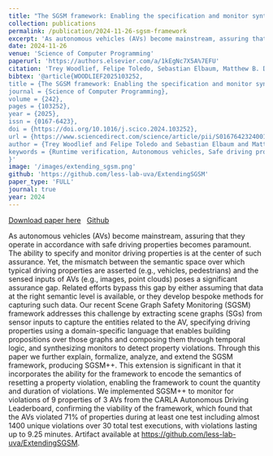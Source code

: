 ```yaml
---
title: "The SGSM framework: Enabling the specification and monitor synthesis of safe driving properties through scene graphs"
collection: publications
permalink: /publication/2024-11-26-sgsm-framework
excerpt: 'As autonomous vehicles (AVs) become mainstream, assuring that they operate in accordance with safe driving properties becomes paramount. The ability to specify and monitor driving properties is at the center of such assurance. Yet, the mismatch between the semantic space over which typical driving properties are asserted (e.g., vehicles, pedestrians) and the sensed inputs of AVs (e.g., images, point clouds) poses a significant assurance gap. Related efforts bypass this gap by either assuming that data at the right semantic level is available, or they develop bespoke methods for capturing such data. Our recent Scene Graph Safety Monitoring (SGSM) framework addresses this challenge by extracting scene graphs (SGs) from sensor inputs to capture the entities related to the AV, specifying driving properties using a domain-specific language that enables building propositions over those graphs and composing them through temporal logic, and synthesizing monitors to detect property violations. Through this paper we further explain, formalize, analyze, and extend the SGSM framework, producing SGSM++. This extension is significant in that it incorporates the ability for the framework to encode the semantics of resetting a property violation, enabling the framework to count the quantity and duration of violations. We implemented SGSM++ to monitor for violations of 9 properties of 3 AVs from the CARLA Autonomous Driving Leaderboard, confirming the viability of the framework, which found that the AVs violated 71% of properties during at least one test including almost 1400 unique violations over 30 total test executions, with violations lasting up to 9.25 minutes. Artifact available at https://github.com/less-lab-uva/ExtendingSGSM.'
date: 2024-11-26
venue: 'Science of Computer Programming'
paperurl: 'https://authors.elsevier.com/a/1kEgNc7X5A%7EFU'
citation: 'Trey Woodlief, Felipe Toledo, Sebastian Elbaum, Matthew B. Dwyer, The SGSM framework: Enabling the specification and monitor synthesis of safe driving properties through scene graphs, Science of Computer Programming, Volume 242, 2025, 103252, ISSN 0167-6423, https://doi.org/10.1016/j.scico.2024.103252.'
bibtex: '@article{WOODLIEF2025103252,
title = {The SGSM framework: Enabling the specification and monitor synthesis of safe driving properties through scene graphs},
journal = {Science of Computer Programming},
volume = {242},
pages = {103252},
year = {2025},
issn = {0167-6423},
doi = {https://doi.org/10.1016/j.scico.2024.103252},
url = {https://www.sciencedirect.com/science/article/pii/S0167642324001758},
author = {Trey Woodlief and Felipe Toledo and Sebastian Elbaum and Matthew B. Dwyer},
keywords = {Runtime verification, Autonomous vehicles, Safe driving properties, Scene graphs},
}'
image: '/images/extending_sgsm.png'
github: 'https://github.com/less-lab-uva/ExtendingSGSM'
paper_type: 'FULL'
journal: true
year: 2024
---
```


<a href='https://authors.elsevier.com/a/1kEgNc7X5A%7EFU'>Download paper here</a>&nbsp;&nbsp;
<a href="https://github.com/less-lab-uva/ExtendingSGSM"><i class="fab fa-fw fa-github" aria-hidden="true"></i> Github</a>

As autonomous vehicles (AVs) become mainstream, assuring that they operate in accordance with safe driving properties becomes paramount. The ability to specify and monitor driving properties is at the center of such assurance. Yet, the mismatch between the semantic space over which typical driving properties are asserted (e.g., vehicles, pedestrians) and the sensed inputs of AVs (e.g., images, point clouds) poses a significant assurance gap. Related efforts bypass this gap by either assuming that data at the right semantic level is available, or they develop bespoke methods for capturing such data. Our recent Scene Graph Safety Monitoring (SGSM) framework addresses this challenge by extracting scene graphs (SGs) from sensor inputs to capture the entities related to the AV, specifying driving properties using a domain-specific language that enables building propositions over those graphs and composing them through temporal logic, and synthesizing monitors to detect property violations. Through this paper we further explain, formalize, analyze, and extend the SGSM framework, producing SGSM++. This extension is significant in that it incorporates the ability for the framework to encode the semantics of resetting a property violation, enabling the framework to count the quantity and duration of violations. We implemented SGSM++ to monitor for violations of 9 properties of 3 AVs from the CARLA Autonomous Driving Leaderboard, confirming the viability of the framework, which found that the AVs violated 71% of properties during at least one test including almost 1400 unique violations over 30 total test executions, with violations lasting up to 9.25 minutes. Artifact available at https://github.com/less-lab-uva/ExtendingSGSM.
